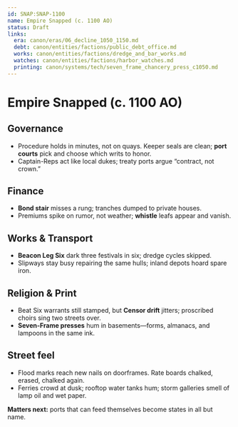 ```yaml
---
id: SNAP:SNAP-1100
name: Empire Snapped (c. 1100 AO)
status: Draft
links:
  era: canon/eras/06_decline_1050_1150.md
  debt: canon/entities/factions/public_debt_office.md
  works: canon/entities/factions/dredge_and_bar_works.md
  watches: canon/entities/factions/harbor_watches.md
  printing: canon/systems/tech/seven_frame_chancery_press_c1050.md
---
```


# Empire Snapped (c. 1100 AO)

## Governance
- Procedure holds in minutes, not on quays. Keeper seals are clean; **port courts** pick and choose which writs to honor.  
- Captain-Reps act like local dukes; treaty ports argue “contract, not crown.”

## Finance
- **Bond stair** misses a rung; tranches dumped to private houses.  
- Premiums spike on rumor, not weather; **whistle** leafs appear and vanish.

## Works & Transport
- **Beacon Leg Six** dark three festivals in six; dredge cycles skipped.  
- Slipways stay busy repairing the same hulls; inland depots hoard spare iron.

## Religion & Print
- Beat Six warrants still stamped, but **Censor drift** jitters; proscribed choirs sing two streets over.  
- **Seven-Frame presses** hum in basements—forms, almanacs, and lampoons in the same ink.

## Street feel
- Flood marks reach new nails on doorframes. Rate boards chalked, erased, chalked again.  
- Ferries crowd at dusk; rooftop water tanks hum; storm galleries smell of lamp oil and wet paper.

**Matters next:** ports that can feed themselves become states in all but name.
